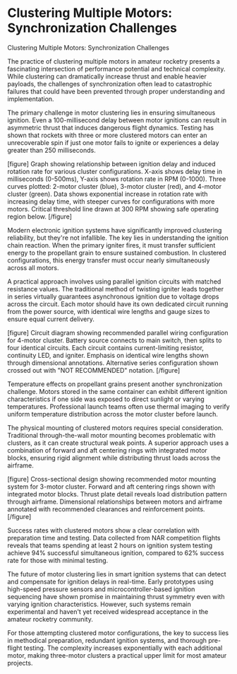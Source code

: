# Clustering Multiple Motors: Synchronization Challenges

Clustering Multiple Motors: Synchronization Challenges

The practice of clustering multiple motors in amateur rocketry presents a fascinating intersection of performance potential and technical complexity. While clustering can dramatically increase thrust and enable heavier payloads, the challenges of synchronization often lead to catastrophic failures that could have been prevented through proper understanding and implementation.

The primary challenge in motor clustering lies in ensuring simultaneous ignition. Even a 100-millisecond delay between motor ignitions can result in asymmetric thrust that induces dangerous flight dynamics. Testing has shown that rockets with three or more clustered motors can enter an unrecoverable spin if just one motor fails to ignite or experiences a delay greater than 250 milliseconds.

[figure]
Graph showing relationship between ignition delay and induced rotation rate for various cluster configurations. X-axis shows delay time in milliseconds (0-500ms), Y-axis shows rotation rate in RPM (0-1000). Three curves plotted: 2-motor cluster (blue), 3-motor cluster (red), and 4-motor cluster (green). Data shows exponential increase in rotation rate with increasing delay time, with steeper curves for configurations with more motors. Critical threshold line drawn at 300 RPM showing safe operating region below.
[/figure]

Modern electronic ignition systems have significantly improved clustering reliability, but they're not infallible. The key lies in understanding the ignition chain reaction. When the primary igniter fires, it must transfer sufficient energy to the propellant grain to ensure sustained combustion. In clustered configurations, this energy transfer must occur nearly simultaneously across all motors.

A practical approach involves using parallel ignition circuits with matched resistance values. The traditional method of twisting igniter leads together in series virtually guarantees asynchronous ignition due to voltage drops across the circuit. Each motor should have its own dedicated circuit running from the power source, with identical wire lengths and gauge sizes to ensure equal current delivery.

[figure]
Circuit diagram showing recommended parallel wiring configuration for 4-motor cluster. Battery source connects to main switch, then splits to four identical circuits. Each circuit contains current-limiting resistor, continuity LED, and igniter. Emphasis on identical wire lengths shown through dimensional annotations. Alternative series configuration shown crossed out with "NOT RECOMMENDED" notation.
[/figure]

Temperature effects on propellant grains present another synchronization challenge. Motors stored in the same container can exhibit different ignition characteristics if one side was exposed to direct sunlight or varying temperatures. Professional launch teams often use thermal imaging to verify uniform temperature distribution across the motor cluster before launch.

The physical mounting of clustered motors requires special consideration. Traditional through-the-wall motor mounting becomes problematic with clusters, as it can create structural weak points. A superior approach uses a combination of forward and aft centering rings with integrated motor blocks, ensuring rigid alignment while distributing thrust loads across the airframe.

[figure]
Cross-sectional design showing recommended motor mounting system for 3-motor cluster. Forward and aft centering rings shown with integrated motor blocks. Thrust plate detail reveals load distribution pattern through airframe. Dimensional relationships between motors and airframe annotated with recommended clearances and reinforcement points.
[/figure]

Success rates with clustered motors show a clear correlation with preparation time and testing. Data collected from NAR competition flights reveals that teams spending at least 2 hours on ignition system testing achieve 94% successful simultaneous ignition, compared to 62% success rate for those with minimal testing.

The future of motor clustering lies in smart ignition systems that can detect and compensate for ignition delays in real-time. Early prototypes using high-speed pressure sensors and microcontroller-based ignition sequencing have shown promise in maintaining thrust symmetry even with varying ignition characteristics. However, such systems remain experimental and haven't yet received widespread acceptance in the amateur rocketry community.

For those attempting clustered motor configurations, the key to success lies in methodical preparation, redundant ignition systems, and thorough pre-flight testing. The complexity increases exponentially with each additional motor, making three-motor clusters a practical upper limit for most amateur projects.